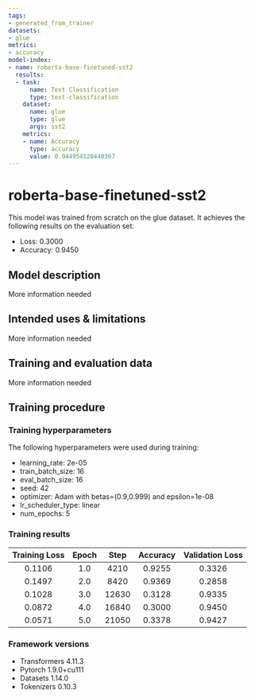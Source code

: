 ```yaml
---
tags:
- generated_from_trainer
datasets:
- glue
metrics:
- accuracy
model-index:
- name: roberta-base-finetuned-sst2
  results:
  - task:
      name: Text Classification
      type: text-classification
    dataset:
      name: glue
      type: glue
      args: sst2
    metrics:
    - name: Accuracy
      type: accuracy
      value: 0.944954128440367
---
```


<!-- This model card has been generated automatically according to the information the Trainer had access to. You
should probably proofread and complete it, then remove this comment. -->

# roberta-base-finetuned-sst2

This model was trained from scratch on the glue dataset.
It achieves the following results on the evaluation set:
- Loss: 0.3000
- Accuracy: 0.9450

## Model description

More information needed

## Intended uses & limitations

More information needed

## Training and evaluation data

More information needed

## Training procedure

### Training hyperparameters

The following hyperparameters were used during training:
- learning_rate: 2e-05
- train_batch_size: 16
- eval_batch_size: 16
- seed: 42
- optimizer: Adam with betas=(0.9,0.999) and epsilon=1e-08
- lr_scheduler_type: linear
- num_epochs: 5

### Training results

| Training Loss | Epoch | Step  | Accuracy | Validation Loss |
|:-------------:|:-----:|:-----:|:--------:|:---------------:|
| 0.1106        | 1.0   | 4210  | 0.9255   | 0.3326          |
| 0.1497        | 2.0   | 8420  | 0.9369   | 0.2858          |
| 0.1028        | 3.0   | 12630 | 0.3128   | 0.9335          |
| 0.0872        | 4.0   | 16840 | 0.3000   | 0.9450          |
| 0.0571        | 5.0   | 21050 | 0.3378   | 0.9427          |


### Framework versions

- Transformers 4.11.3
- Pytorch 1.9.0+cu111
- Datasets 1.14.0
- Tokenizers 0.10.3
